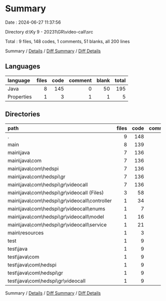 # Summary

Date : 2024-06-27 11:37:56

Directory d:\\Ky 9 - 20231\\GR\\video-call\\src

Total : 9 files,  148 codes, 1 comments, 51 blanks, all 200 lines

Summary / [Details](details.md) / [Diff Summary](diff.md) / [Diff Details](diff-details.md)

## Languages
| language | files | code | comment | blank | total |
| :--- | ---: | ---: | ---: | ---: | ---: |
| Java | 8 | 145 | 0 | 50 | 195 |
| Properties | 1 | 3 | 1 | 1 | 5 |

## Directories
| path | files | code | comment | blank | total |
| :--- | ---: | ---: | ---: | ---: | ---: |
| . | 9 | 148 | 1 | 51 | 200 |
| main | 8 | 139 | 1 | 46 | 186 |
| main\\java | 7 | 136 | 0 | 45 | 181 |
| main\\java\\com | 7 | 136 | 0 | 45 | 181 |
| main\\java\\com\\hedspi | 7 | 136 | 0 | 45 | 181 |
| main\\java\\com\\hedspi\\gr | 7 | 136 | 0 | 45 | 181 |
| main\\java\\com\\hedspi\\gr\\videocall | 7 | 136 | 0 | 45 | 181 |
| main\\java\\com\\hedspi\\gr\\videocall (Files) | 3 | 58 | 0 | 23 | 81 |
| main\\java\\com\\hedspi\\gr\\videocall\\controller | 1 | 34 | 0 | 7 | 41 |
| main\\java\\com\\hedspi\\gr\\videocall\\enums | 1 | 7 | 0 | 3 | 10 |
| main\\java\\com\\hedspi\\gr\\videocall\\model | 1 | 16 | 0 | 6 | 22 |
| main\\java\\com\\hedspi\\gr\\videocall\\service | 1 | 21 | 0 | 6 | 27 |
| main\\resources | 1 | 3 | 1 | 1 | 5 |
| test | 1 | 9 | 0 | 5 | 14 |
| test\\java | 1 | 9 | 0 | 5 | 14 |
| test\\java\\com | 1 | 9 | 0 | 5 | 14 |
| test\\java\\com\\hedspi | 1 | 9 | 0 | 5 | 14 |
| test\\java\\com\\hedspi\\gr | 1 | 9 | 0 | 5 | 14 |
| test\\java\\com\\hedspi\\gr\\videocall | 1 | 9 | 0 | 5 | 14 |

Summary / [Details](details.md) / [Diff Summary](diff.md) / [Diff Details](diff-details.md)
